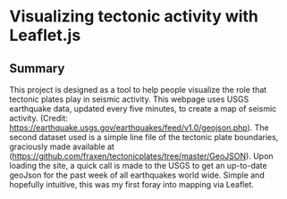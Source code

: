 # Visualizing tectonic activity with Leaflet.js

## Summary

This project is designed as a tool to help people visualize the role that tectonic plates play in seismic activity. This webpage uses USGS earthquake data, updated every five minutes, to create a map of seismic activity. (Credit: https://earthquake.usgs.gov/earthquakes/feed/v1.0/geojson.php). The second dataset used is a simple line file of the tectonic plate boundaries, graciously made available at (https://github.com/fraxen/tectonicplates/tree/master/GeoJSON). Upon loading the site, a quick call is made to the USGS to get an up-to-date geoJson for the past week of all earthquakes world wide. Simple and hopefully intuitive, this was my first foray into mapping via Leaflet.
 